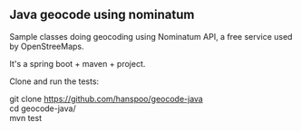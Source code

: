 ## Java geocode using nominatum

Sample classes doing geocoding using Nominatum API, a free service used by OpenStreeMaps.

It's a spring boot + maven + project.

Clone and run the tests:

git clone https://github.com/hanspoo/geocode-java  
cd geocode-java/  
mvn test  


